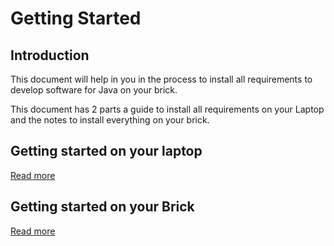 # Getting Started

## Introduction

This document will help in you in the process to install all requirements to develop 
software for Java on your brick.

This document has 2 parts a guide to install all requirements on your Laptop and the notes
 to install everything on your brick.

## Getting started on your laptop

[Read more](./laptop.md)

## Getting started on your Brick

[Read more](./brick.md)